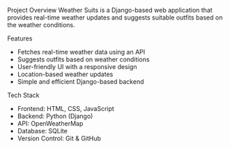 Project Overview
Weather Suits is a Django-based web application that provides real-time weather updates and suggests suitable outfits based on the weather conditions.

Features
- Fetches real-time weather data using an API
- Suggests outfits based on weather conditions
- User-friendly UI with a responsive design
- Location-based weather updates
- Simple and efficient Django-based backend

Tech Stack
- Frontend: HTML, CSS, JavaScript
- Backend: Python (Django)
- API: OpenWeatherMap 
- Database: SQLite 
- Version Control: Git & GitHub
